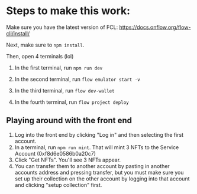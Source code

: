 # Steps to make this work:

Make sure you have the latest version of FCL: https://docs.onflow.org/flow-cli/install/

Next, make sure to `npm install`.

Then, open 4 terminals (lol)

1. In the first terminal, run `npm run dev`

2. In the second terminal, run `flow emulator start -v`

3. In the third terminal, run `flow dev-wallet`

4. In the fourth terminal, run `flow project deploy`

## Playing around with the front end

1. Log into the front end by clicking "Log in" and then selecting the first account.
2. In a terminal, run `npm run mint`. That will mint 3 NFTs to the Service Account (0xf8d6e0586b0a20c7) 
3. Click "Get NFTs". You'll see 3 NFTs appear. 
4. You can transfer them to another account by pasting in another accounts address and pressing transfer, but you must make sure you set up their collection on the other account by logging into that account and clicking "setup collection" first.